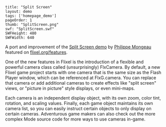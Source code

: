 ```
title: "Split Screen"
layout: demo
tags: ['homepage_demo']
pageOrder: 1
thumb: "SplitScreen.png"
swf: "SplitScreen.swf"
SWFHeight: 480
SWFWidth: 640
```

A port and improvement of the [Split Screen demo](https://github.com/phmongeau/SplitScreen) by [Philippe Mongeau](https://twitter.com/phmongeau) featured on [flixel.org/features](http://flixel.org/features.html).

One of the new features in Flixel is the introduction of a flexible and powerful camera class called (unsurprisingly) FlxCamera. By default, a new Flixel game project starts with one camera that is the same size as the Flash Player window, which can be referenced at FlxG.camera. You can replace that camera or add additional cameras to create effects like "split screen" views, or "picture in picture" style displays, or even mini-maps. 

Each camera is an independent display object, with its own zoom, color tint, rotation, and scaling values. Finally, each game object maintains its own camera list, so you can easily instruct certain objects to only display on certain cameras. Adventurous game makers can also check out the more complex Mode source code for more ways to use cameras in-game.
